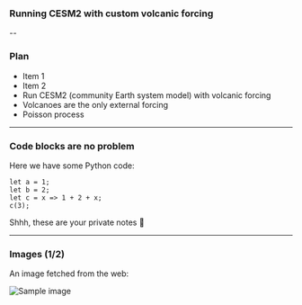 <!-- .slide: data-background="#000" -->

### Running CESM2 with custom volcanic forcing

--

<!-- .slide: data-background="#ff8888" -->

### Plan

- Item 1 <!-- .element: class="fragment" data-fragment-index="2" -->
- Item 2 <!-- .element: class="fragment" data-fragment-index="1" -->
- Run CESM2 (community Earth system model) with volcanic forcing
- Volcanoes are the only external forcing
- Poisson process

---

### Code blocks are no problem

Here we have some Python code:

```{js [1-2|3|4]}
let a = 1;
let b = 2;
let c = x => 1 + 2 + x;
c(3);
```

<aside class="notes">
    Shhh, these are your private notes 📝
</aside>

---

<!-- .slide: data-background="https://github.com/engeir/presentations/raw/main/2022/uit-climate-meeting/AEROD_v_simple.png" -->

### Images (1/2)

An image fetched from the web:

![Sample image](https://upload.wikimedia.org/wikipedia/commons/thumb/4/4f/The_Young_Cicero_Reading.jpg/316px-The_Young_Cicero_Reading.jpg)
